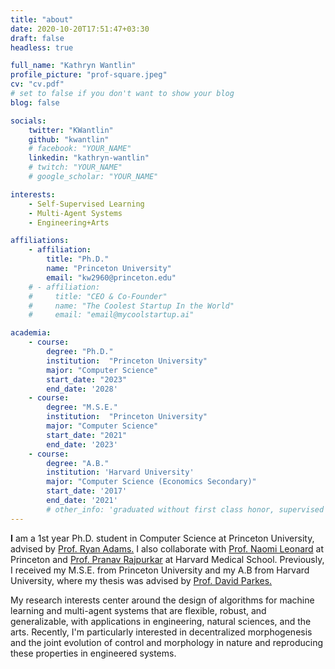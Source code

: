 ```yaml
---
title: "about"
date: 2020-10-20T17:51:47+03:30
draft: false
headless: true

full_name: "Kathryn Wantlin"
profile_picture: "prof-square.jpeg"
cv: "cv.pdf"
# set to false if you don't want to show your blog
blog: false

socials:
    twitter: "KWantlin"
    github: "kwantlin"
    # facebook: "YOUR_NAME"
    linkedin: "kathryn-wantlin"
    # twitch: "YOUR_NAME"
    # google_scholar: "YOUR_NAME"

interests:
    - Self-Supervised Learning
    - Multi-Agent Systems
    - Engineering+Arts

affiliations:
    - affiliation:
        title: "Ph.D."
        name: "Princeton University"
        email: "kw2960@princeton.edu"
    # - affiliation:
    #     title: "CEO & Co-Founder"
    #     name: "The Coolest Startup In the World"
    #     email: "email@mycoolstartup.ai"

academia:
    - course:
        degree: "Ph.D."
        institution:  "Princeton University"
        major: "Computer Science"
        start_date: "2023"
        end_date: '2028'
    - course:
        degree: "M.S.E."
        institution:  "Princeton University"
        major: "Computer Science"
        start_date: "2021"
        end_date: '2023'
    - course:
        degree: "A.B."
        institution: 'Harvard University'
        major: "Computer Science (Economics Secondary)"
        start_date: '2017'
        end_date: '2021'
        # other_info: 'graduated without first class honor, supervised by Prof. Very Cool!'
---
```


**I** am a 1st year Ph.D. student in Computer Science at Princeton University, advised by [Prof. Ryan Adams.][1] I also collaborate with [Prof. Naomi Leonard][2] at Princeton and [Prof. Pranav Rajpurkar][3] at Harvard Medical School. Previously, I received my M.S.E. from Princeton University and my A.B from Harvard University, where my thesis was advised by [Prof. David Parkes.][4]

My research interests center around the design of algorithms for machine learning and multi-agent systems that are flexible, robust, and generalizable, with applications in engineering, natural sciences, and the arts. Recently, I'm particularly interested in decentralized morphogenesis and the joint evolution of control and morphology in nature and reproducing these properties in engineered systems.

[1]: https://www.cs.princeton.edu/~rpa/
[2]: https://naomi.princeton.edu/
[3]: https://www.rajpurkarlab.hms.harvard.edu/
[4]: https://parkes.seas.harvard.edu/